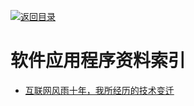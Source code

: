 [![返回目录](https://parg.co/UGo)](https://github.com/wxyyxc1992/Awesome-Reference) 
 
 


# 软件应用程序资料索引

* [互联网风雨十年，我所经历的技术变迁 ](http://zhangtielei.com/posts/blog-mobile-to-ai.html)

